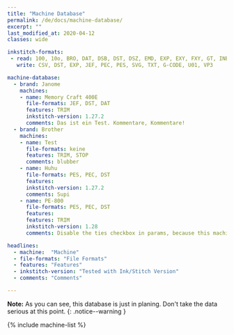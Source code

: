 ```yaml
---
title: "Machine Database"
permalink: /de/docs/machine-database/
excerpt: ""
last_modified_at: 2020-04-12
classes: wide

inkstitch-formats:
 - read: 100, 10o, BRO, DAT, DSB, DST, DSZ, EMD, EXP, EXY, FXY, GT, INB, JEF, JPX, KSM, MAX, MIT, NEW, PCD, PCM, PCQ, PCS, PEC, PES, PHB, PHC, SEW, SHV, STC, STX, TAP, TBF, TXT, G-CODE, U01, VP3, XXX, ZXY
   write: CSV, DST, EXP, JEF, PEC, PES, SVG, TXT, G-CODE, U01, VP3

machine-database:
  - brand: Janome
    machines:
    - name: Memory Craft 400E
      file-formats: JEF, DST, DAT
      features: TRIM
      inkstitch-version: 1.27.2
      comments: Das ist ein Test. Kommentare, Kommentare!
  - brand: Brother
    machines:
    - name: Test
      file-formats: keine
      features: TRIM, STOP
      comments: blubber
    - name: Huhu
      file-formats: PES, PEC, DST
      features:
      inkstitch-version: 1.27.2
      comments: Supi
    - name: PE-800
      file-formats: PES, PEC, DST
      features:
      features: TRIM
      inkstitch-version: 1.28
      comments: Disable the ties checkbox in params, because this machine adds ties automatically

headlines:
  - machine:  "Machine"
  - file-formats: "File Formats"
  - features: "Features"
  - inkstitch-version: "Tested with Ink/Stitch Version"
  - comments: "Comments"

---
```

**Note:** As you can see, this database is just in planing. Don't take the data serious at this point.
{: .notice--warning }

{% include machine-list %}
